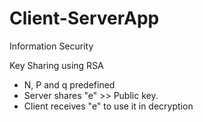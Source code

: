 # Client-ServerApp
Information Security 

Key Sharing using RSA 
- N, P and q predefined 
- Server shares "e" >> Public key.
- Client receives "e" to use it in decryption
